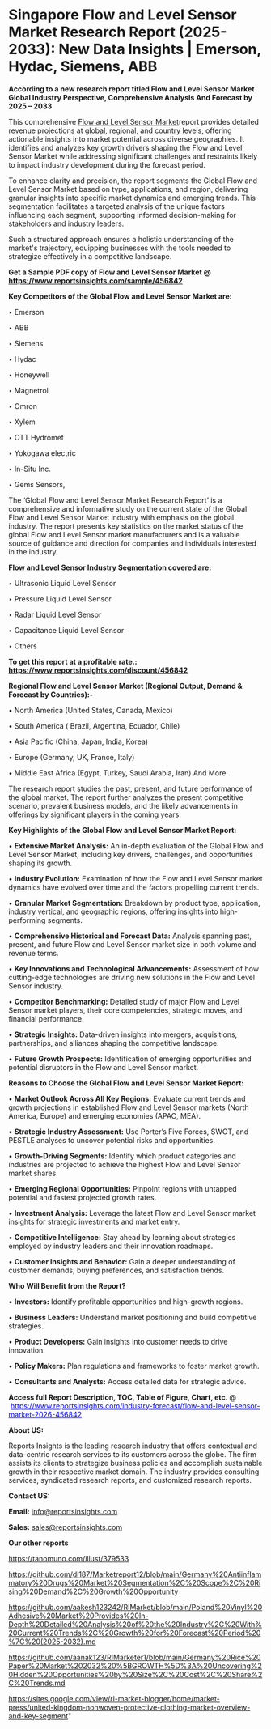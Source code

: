 # Singapore Flow and Level Sensor Market Research Report (2025-2033): New Data Insights | Emerson, Hydac, Siemens, ABB

<strong>According to a new research report titled Flow and Level Sensor Market Global Industry Perspective, Comprehensive Analysis And Forecast by 2025 – 2033</strong>

This comprehensive <a href=https://www.reportsinsights.com/sample/456842>Flow and Level Sensor Market</a>report provides detailed revenue projections at global, regional, and country levels, offering actionable insights into market potential across diverse geographies. It identifies and analyzes key growth drivers shaping the Flow and Level Sensor Market while addressing significant challenges and restraints likely to impact industry development during the forecast period.

To enhance clarity and precision, the report segments the Global Flow and Level Sensor Market based on type, applications, and region, delivering granular insights into specific market dynamics and emerging trends. This segmentation facilitates a targeted analysis of the unique factors influencing each segment, supporting informed decision-making for stakeholders and industry leaders.

Such a structured approach ensures a holistic understanding of the market's trajectory, equipping businesses with the tools needed to strategize effectively in a competitive landscape.

<strong>Get a Sample PDF copy of Flow and Level Sensor Market </strong><strong>@<a href=https://www.reportsinsights.com/sample/456842 style=color:#0000ff;> https://www.reportsinsights.com/sample/456842</a></strong></font>

<strong>Key Competitors of the Global Flow and Level Sensor Market are:</strong>

‣ Emerson

‣ ABB

‣ Siemens

‣ Hydac

‣ Honeywell

‣ Magnetrol

‣ Omron

‣ Xylem

‣ OTT Hydromet

‣ Yokogawa electric

‣ In-Situ Inc.

‣ Gems Sensors,

The ‘Global Flow and Level Sensor Market Research Report’ is a comprehensive and informative study on the current state of the Global Flow and Level Sensor Market industry with emphasis on the global industry. The report presents key statistics on the market status of the global Flow and Level Sensor market manufacturers and is a valuable source of guidance and direction for companies and individuals interested in the industry.

<strong>Flow and Level Sensor Industry Segmentation covered are:</strong>

‣ Ultrasonic Liquid Level Sensor

‣ Pressure Liquid Level Sensor

‣ Radar Liquid Level Sensor

‣ Capacitance Liquid Level Sensor

‣ Others

<strong>To get this report at a profitable rate.: <a href=https://www.reportsinsights.com/discount/456842 style=color:#0000ff;>https://www.reportsinsights.com/discount/456842</a></strong></font>

<strong>Regional Flow and Level Sensor Market (Regional Output, Demand &amp; Forecast by Countries):-</strong>

• North America (United States, Canada, Mexico)

• South America ( Brazil, Argentina, Ecuador, Chile)

• Asia Pacific (China, Japan, India, Korea)

• Europe (Germany, UK, France, Italy)

• Middle East Africa (Egypt, Turkey, Saudi Arabia, Iran) And More.

The research report studies the past, present, and future performance of the global market. The report further analyzes the present competitive scenario, prevalent business models, and the likely advancements in offerings by significant players in the coming years.

<strong>Key Highlights of the Global Flow and Level Sensor Market Report:</strong>

• <strong>Extensive Market Analysis:</strong> An in-depth evaluation of the Global Flow and Level Sensor Market, including key drivers, challenges, and opportunities shaping its growth.

• <strong>Industry Evolution:</strong> Examination of how the Flow and Level Sensor market dynamics have evolved over time and the factors propelling current trends.

• <strong>Granular Market Segmentation:</strong> Breakdown by product type, application, industry vertical, and geographic regions, offering insights into high-performing segments.

• <strong>Comprehensive Historical and Forecast Data:</strong> Analysis spanning past, present, and future Flow and Level Sensor market size in both volume and revenue terms.

• <strong>Key Innovations and Technological Advancements:</strong> Assessment of how cutting-edge technologies are driving new solutions in the Flow and Level Sensor industry.

• <strong>Competitor Benchmarking:</strong> Detailed study of major Flow and Level Sensor market players, their core competencies, strategic moves, and financial performance.

• <strong>Strategic Insights:</strong> Data-driven insights into mergers, acquisitions, partnerships, and alliances shaping the competitive landscape.

• <strong>Future Growth Prospects:</strong> Identification of emerging opportunities and potential disruptors in the Flow and Level Sensor market.

<strong>Reasons to Choose the Global Flow and Level Sensor Market Report:</strong>

• <strong>Market Outlook Across All Key Regions:</strong> Evaluate current trends and growth projections in established Flow and Level Sensor markets (North America, Europe) and emerging economies (APAC, MEA).

• <strong>Strategic Industry Assessment:</strong> Use Porter’s Five Forces, SWOT, and PESTLE analyses to uncover potential risks and opportunities.

• <strong>Growth-Driving Segments:</strong> Identify which product categories and industries are projected to achieve the highest Flow and Level Sensor market shares.

• <strong>Emerging Regional Opportunities:</strong> Pinpoint regions with untapped potential and fastest projected growth rates.

• <strong>Investment Analysis:</strong> Leverage the latest Flow and Level Sensor market insights for strategic investments and market entry.

• <strong>Competitive Intelligence:</strong> Stay ahead by learning about strategies employed by industry leaders and their innovation roadmaps.

• <strong>Customer Insights and Behavior:</strong> Gain a deeper understanding of customer demands, buying preferences, and satisfaction trends.

<strong>Who Will Benefit from the Report?</strong>

• <strong>Investors:</strong> Identify profitable opportunities and high-growth regions.

• <strong>Business Leaders:</strong> Understand market positioning and build competitive strategies.

• <strong>Product Developers:</strong> Gain insights into customer needs to drive innovation.

• <strong>Policy Makers:</strong> Plan regulations and frameworks to foster market growth.

• <strong>Consultants and Analysts:</strong> Access detailed data for strategic advice.
</ul>
<strong>Access full Report Description, TOC, Table of Figure, Chart, etc. </strong>@  <a href=https://www.reportsinsights.com/industry-forecast/flow-and-level-sensor-market-2026-456842 style=color:#0000ff;>https://www.reportsinsights.com/industry-forecast/flow-and-level-sensor-market-2026-456842</a></font>

<strong><strong>About US</strong>:</strong>

Reports Insights is the leading research industry that offers contextual and data-centric research services to its customers across the globe. The firm assists its clients to strategize business policies and accomplish sustainable growth in their respective market domain. The industry provides consulting services, syndicated research reports, and customized research reports.

<strong>Contact US:</strong>

<p class=""""><b>Email:</b> <a href=mailto:info@reportsinsights.com>info@reportsinsights.com</a></p>
<p class=""""><b>Sales:</b> <a href=mailto:sales@reportsinsights.com>sales@reportsinsights.com</a></p>

<strong>Our other reports</strong>

<a href=https://tanomuno.com/illust/379533>https://tanomuno.com/illust/379533</a>

<a href=https://github.com/di187/Marketreport12/blob/main/Germany%20Antiinflammatory%20Drugs%20Market%20Segmentation%2C%20Scope%2C%20Rising%20Demand%2C%20Growth%20Opportunity>https://github.com/di187/Marketreport12/blob/main/Germany%20Antiinflammatory%20Drugs%20Market%20Segmentation%2C%20Scope%2C%20Rising%20Demand%2C%20Growth%20Opportunity</a>

<a href=https://github.com/aakesh123242/RIMarket/blob/main/Poland%20Vinyl%20Adhesive%20Market%20Provides%20In-Depth%20Detailed%20Analysis%20of%20the%20Industry%2C%20With%20Current%20Trends%2C%20Growth%20for%20Forecast%20Period%20%7C%20(2025-2032).md>https://github.com/aakesh123242/RIMarket/blob/main/Poland%20Vinyl%20Adhesive%20Market%20Provides%20In-Depth%20Detailed%20Analysis%20of%20the%20Industry%2C%20With%20Current%20Trends%2C%20Growth%20for%20Forecast%20Period%20%7C%20(2025-2032).md</a>

<a href=https://github.com/aanak123/RIMarketer1/blob/main/Germany%20Rice%20Paper%20Market%202032%20%5BGROWTH%5D%3A%20Uncovering%20Hidden%20Opportunities%20by%20Size%2C%20Cost%2C%20Share%2C%20Trends.md>https://github.com/aanak123/RIMarketer1/blob/main/Germany%20Rice%20Paper%20Market%202032%20%5BGROWTH%5D%3A%20Uncovering%20Hidden%20Opportunities%20by%20Size%2C%20Cost%2C%20Share%2C%20Trends.md</a>

<a href=https://sites.google.com/view/ri-market-blogger/home/market-press/united-kingdom-nonwoven-protective-clothing-market-overview-and-key-segment>https://sites.google.com/view/ri-market-blogger/home/market-press/united-kingdom-nonwoven-protective-clothing-market-overview-and-key-segment</a>"
